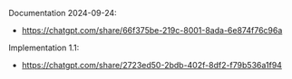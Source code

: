 Documentation 2024-09-24:
- https://chatgpt.com/share/66f375be-219c-8001-8ada-6e874f76c96a

Implementation 1.1:
- https://chatgpt.com/share/2723ed50-2bdb-402f-8df2-f79b536a1f94
